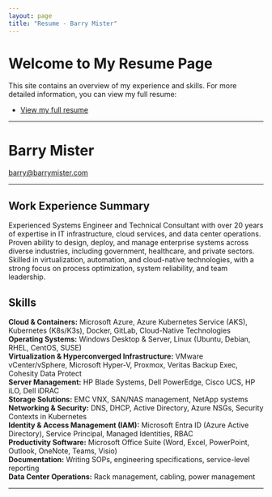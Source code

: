 ```yaml
---
layout: page
title: "Resume - Barry Mister"
---
```


# Welcome to My Resume Page

This site contains an overview of my experience and skills. For more detailed information, you can view my full resume:

- [View my full resume](long-form-resume)

---

# Barry Mister

[barry@barrymister.com](mailto:barry@barrymister.com)

---

## Work Experience Summary

Experienced Systems Engineer and Technical Consultant with over 20 years of expertise in IT infrastructure, cloud services, and data center operations. Proven ability to design, deploy, and manage enterprise systems across diverse industries, including government, healthcare, and private sectors. Skilled in virtualization, automation, and cloud-native technologies, with a strong focus on process optimization, system reliability, and team leadership.

## Skills

**Cloud & Containers:** Microsoft Azure, Azure Kubernetes Service (AKS), Kubernetes (K8s/K3s), Docker, GitLab, Cloud-Native Technologies  
**Operating Systems:** Windows Desktop & Server, Linux (Ubuntu, Debian, RHEL, CentOS, SUSE)  
**Virtualization & Hyperconverged Infrastructure:** VMware vCenter/vSphere, Microsoft Hyper-V, Proxmox, Veritas Backup Exec, Cohesity Data Protect  
**Server Management:** HP Blade Systems, Dell PowerEdge, Cisco UCS, HP iLO, Dell iDRAC  
**Storage Solutions:** EMC VNX, SAN/NAS management, NetApp systems  
**Networking & Security:** DNS, DHCP, Active Directory, Azure NSGs, Security Contexts in Kubernetes  
**Identity & Access Management (IAM):** Microsoft Entra ID (Azure Active Directory), Service Principal, Managed Identities, RBAC  
**Productivity Software:** Microsoft Office Suite (Word, Excel, PowerPoint, Outlook, OneNote, Teams, Visio)  
**Documentation:** Writing SOPs, engineering specifications, service-level reporting  
**Data Center Operations:** Rack management, cabling, power management  

---
